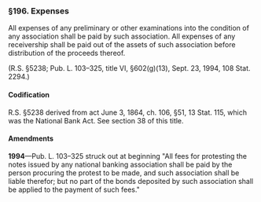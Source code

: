 ### §196. Expenses ###

All expenses of any preliminary or other examinations into the condition of any association shall be paid by such association. All expenses of any receivership shall be paid out of the assets of such association before distribution of the proceeds thereof.

(R.S. §5238; Pub. L. 103–325, title VI, §602(g)(13), Sept. 23, 1994, 108 Stat. 2294.)

#### Codification ####

R.S. §5238 derived from act June 3, 1864, ch. 106, §51, 13 Stat. 115, which was the National Bank Act. See section 38 of this title.

#### Amendments ####

**1994**—Pub. L. 103–325 struck out at beginning "All fees for protesting the notes issued by any national banking association shall be paid by the person procuring the protest to be made, and such association shall be liable therefor; but no part of the bonds deposited by such association shall be applied to the payment of such fees."
